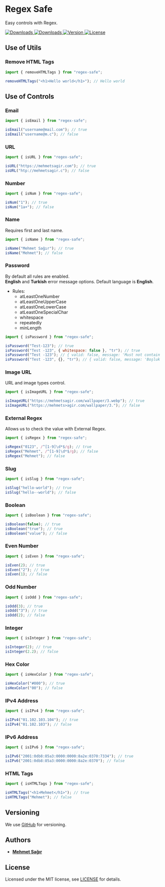# Regex Safe

Easy controls with Regex.

<p>
  <a href="https://www.npmjs.com/package/regex-safe">
    <img src="https://img.shields.io/npm/dm/regex-safe" alt="Downloads">
  </a>
  <a href="https://www.npmjs.com/package/regex-safe">
    <img src="https://img.shields.io/npm/dt/regex-safe" alt="Downloads">
  </a>
  <a href="https://www.npmjs.com/package/regex-safe">
    <img src="https://img.shields.io/npm/v/regex-safe" alt="Version">
  </a>
  <a href="https://www.npmjs.com/package/regex-safe">
    <img src="https://img.shields.io/npm/l/regex-safe" alt="License">
  </a>
</p>

## Use of Utils

### Remove HTML Tags

```js
import { removeHTMLTags } from "regex-safe";

removeHTMLTags("<h1>Hello world</h1>"); // Hello world
```

## Use of Controls

### Email

```js
import { isEmail } from "regex-safe";

isEmail("username@mail.com"); // true
isEmail("username@m.c"); // false
```

### URL

```js
import { isURL } from "regex-safe";

isURL("https://mehmetsagir.com"); // true
isURL("htp://mehmetsagir.c"); // false
```

### Number

```js
import { isNum } from "regex-safe";

isNum("1"); // true
isNum("1a+"); // false
```

### Name

Requires first and last name.

```js
import { isName } from "regex-safe";

isName("Mehmet Sağır"); // true
isName("Mehmet"); // false
```

### Password

By default all rules are enabled. <br/>
<b>English</b> and <b>Turkish</b> error message options. Default language is <b>English</b>.<br/>

- Rules:
  - atLeastOneNumber
  - atLeastOneUpperCase
  - atLeastOneLowerCase
  - atLeastOneSpecialChar
  - whitespace
  - repeatedly
  - minLength

```js
import { isPassword } from "regex-safe";

isPassword("Test-123"); // true
isPassword("Test -123", { whitespace: false }, "tr"); // true
isPassword("Test -123"); // { valid: false, message: 'Must not contain whitespace.' }
isPassword("Test -123", {}, "tr"); // { valid: false, message: 'Boşluk içermemeli.' }
```

### Image URL

URL and image types control.

```js
import { isImageURL } from "regex-safe";

isImageURL("https://mehmetsagir.com/wallpaper/3.webp"); // true
isImageURL("https://mehmets>agir.com/wallpaper/3."); // false
```

### External Regex

Allows us to check the value with External Regex.

```js
import { isRegex } from "regex-safe";

isRegex("0123", /^[1-9]\d*$/g); // true
isRegex("Mehmet", /^[1-9]\d*$/g); // false
isRegex("Mehmet"); // false
```

### Slug

```js
import { isSlug } from "regex-safe";

isSlug("hello-world"); // true
isSlug("hello--world"); // false
```

### Boolean

```js
import { isBoolean } from "regex-safe";

isBoolean(false); // true
isBoolean("true"); // true
isBoolean("value"); // false
```

### Even Number

```js
import { isEven } from "regex-safe";

isEven(2); // true
isEven("2"); // true
isEven(1); // false
```

### Odd Number

```js
import { isOdd } from "regex-safe";

isOdd(3); // true
isOdd("3"); // true
isOdd(2); // false
```

### Integer

```js
import { isInteger } from "regex-safe";

isInteger(2); // true
isInteger(2.2); // false
```

### Hex Color

```js
import { isHexColor } from "regex-safe";

isHexColor("#000"); // true
isHexColor("00"); // false
```

### IPv4 Address

```js
import { isIPv4 } from "regex-safe";

isIPv4("01.102.103.104"); // true
isIPv4("01.102.103"); // false
```

### IPv6 Address

```js
import { isIPv6 } from "regex-safe";

isIPv6("2001:0db8:85a3:0000:0000:8a2e:0370:7334"); // true
isIPv6("2001:0db8:85a3:0000:0000:8a2e:0370"); // false
```

### HTML Tags

```js
import { isHTMLTags } from "regex-safe";

isHTMLTags("<h1>Mehmet</h1>"); // true
isHTMLTags("Mehmet"); // false
```

## Versioning

We use [GitHub](https://github.com/mehmetsagir/regex-safe) for versioning.

## Authors

- **[Mehmet Sağır](https://github.com/mehmetsagir)**

## License

Licensed under the MIT license, see [LICENSE](https://github.com/mehmetsagir/regex-safe/blob/master/LICENSE) for details.
